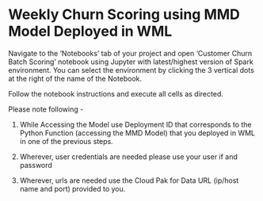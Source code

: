 # Weekly Churn Scoring using MMD Model Deployed in WML

Navigate to the ‘Notebooks’ tab of your project and open ‘Customer Churn Batch Scoring’ notebook using Jupyter with latest/highest version of Spark environment. You can select the environment by clicking the 3 vertical dots at the right of the name of the Notebook. 

Follow the notebook instructions and execute all cells as directed.

Please note following -

1. While Accessing the Model use Deployment ID that corresponds to the Python Function (accessing the MMD Model) that you deployed in WML in one of the previous steps.

2. Wherever, user credentials are needed please use your user if and password

3. Wherever, urls are needed use the Cloud Pak for Data URL (ip/host name and port) provided to you.